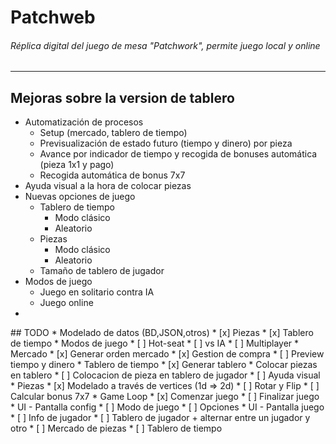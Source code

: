 # Patchweb
###### Réplica digital del juego de mesa "Patchwork", permite juego local y online
<hr />

<h2>Mejoras sobre la version de tablero</h2>
<ul>
    <li>Automatización de procesos
        <ul>
            <li>Setup (mercado, tablero de tiempo)</li>
            <li>Previsualización de estado futuro (tiempo y dinero) por pieza</li>
            <li>Avance por indicador de tiempo y recogida de bonuses automática (pieza 1x1 y pago)</li>
            <li>Recogida automática de bonus 7x7</li>
        </ul>
    </li>
    <li>Ayuda visual a la hora de colocar piezas</li>
    <li>Nuevas opciones de juego
        <ul>
            <li>Tablero de tiempo
                <ul>
                    <li>Modo clásico</li>
                    <li>Aleatorio</li>
                </ul>
            </li>
            <li>Piezas
                <ul>
                    <li>Modo clásico</li>
                    <li>Aleatorio</li>
                </ul>
            </li>
            <li>Tamaño de tablero de jugador</li>
        </ul>
    </li>
    <li>Modos de juego
        <ul>
            <li>Juego en solitario contra IA</li>
            <li>Juego online</li>
        </ul>
    <li>
</ul>
## TODO
* Modelado de datos (BD,JSON,otros)
* [x] Piezas
* [x] Tablero de tiempo
* Modos de juego
* [ ] Hot-seat
* [ ] vs IA
* [ ] Multiplayer
* Mercado
* [x] Generar orden mercado
* [x] Gestion de compra
* [ ] Preview tiempo y dinero
* Tablero de tiempo
* [x] Generar tablero
* Colocar piezas en tablero
* [ ] Colocacion de pieza en tablero de jugador
* [ ] Ayuda visual
* Piezas
* [x] Modelado a través de vertices (1d => 2d)
* [ ] Rotar y Flip
* [ ] Calcular bonus 7x7
* Game Loop
* [x] Comenzar juego
* [ ] Finalizar juego
* UI - Pantalla config
* [ ] Modo de juego
* [ ] Opciones
* UI - Pantalla juego
* [ ] Info de jugador
* [ ] Tablero de jugador + alternar entre un jugador y otro
* [ ] Mercado de piezas
* [ ] Tablero de tiempo